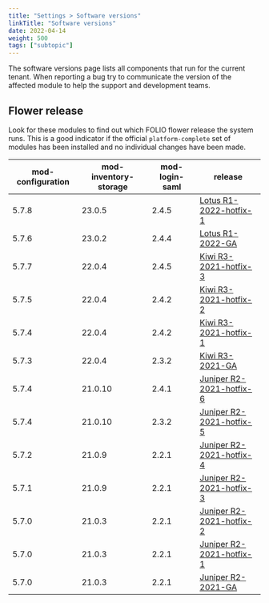 ```yaml
---
title: "Settings > Software versions"
linkTitle: "Software versions"
date: 2022-04-14
weight: 500
tags: ["subtopic"]
---
```


The software versions page lists all components that run for the current tenant.  When reporting a bug try to communicate the version of the affected module to help the support and development teams.

## Flower release

Look for these modules to find out which FOLIO flower release the system runs. This is a good indicator if the official `platform-complete` set of modules has been installed and no individual changes have been made.

| mod-configuration | mod-inventory-storage | mod-login-saml | release |
| ----- | ------- | ----- | - |
| 5.7.8 | 23.0.5  | 2.4.5 | [Lotus R1-2022-hotfix-1](https://github.com/folio-org/platform-complete/blob/R1-2022-hotfix-1/install.json) |
| 5.7.6 | 23.0.2  | 2.4.4 | [Lotus R1-2022-GA](https://github.com/folio-org/platform-complete/blob/R1-2022-GA/install.json) |
| 5.7.7 | 22.0.4  | 2.4.5 | [Kiwi R3-2021-hotfix-3](https://github.com/folio-org/platform-complete/blob/R3-2021-hotfix-3/install.json) |
| 5.7.5 | 22.0.4  | 2.4.2 | [Kiwi R3-2021-hotfix-2](https://github.com/folio-org/platform-complete/blob/R3-2021-hotfix-2/install.json) |
| 5.7.4 | 22.0.4  | 2.4.2 | [Kiwi R3-2021-hotfix-1](https://github.com/folio-org/platform-complete/blob/R3-2021-hotfix-1/install.json) |
| 5.7.3 | 22.0.4  | 2.3.2 | [Kiwi R3-2021-GA](https://github.com/folio-org/platform-complete/blob/R3-2021-GA/install.json) |
| 5.7.4 | 21.0.10 | 2.4.1 | [Juniper R2-2021-hotfix-6](https://github.com/folio-org/platform-complete/blob/R2-2021-hotfix-6/install.json) |
| 5.7.4 | 21.0.10 | 2.3.2 | [Juniper R2-2021-hotfix-5](https://github.com/folio-org/platform-complete/blob/R2-2021-hotfix-5/install.json) |
| 5.7.2 | 21.0.9  | 2.2.1 | [Juniper R2-2021-hotfix-4](https://github.com/folio-org/platform-complete/blob/R2-2021-hotfix-4/install.json) |
| 5.7.1 | 21.0.9  | 2.2.1 | [Juniper R2-2021-hotfix-3](https://github.com/folio-org/platform-complete/blob/R2-2021-hotfix-3/install.json) |
| 5.7.0 | 21.0.3  | 2.2.1 | [Juniper R2-2021-hotfix-2](https://github.com/folio-org/platform-complete/blob/R2-2021-hotfix-2/install.json) |
| 5.7.0 | 21.0.3  | 2.2.1 | [Juniper R2-2021-hotfix-1](https://github.com/folio-org/platform-complete/blob/R2-2021-hotfix-1/install.json) |
| 5.7.0 | 21.0.3  | 2.2.1 | [Juniper R2-2021-GA](https://github.com/folio-org/platform-complete/blob/R2-2021-GA/install.json) |
